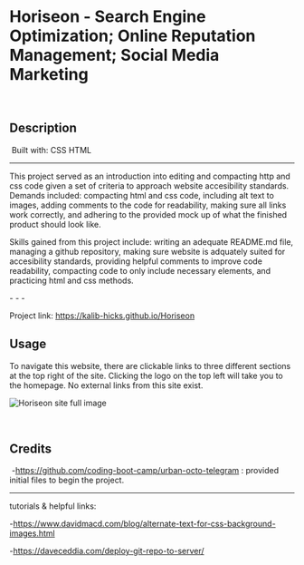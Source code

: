 # Horiseon - Search Engine Optimization; Online Reputation Management; Social Media Marketing
​
## Description 
​
Built with:
CSS
HTML

- - -


This project served as an introduction into editing and compacting http and css code given a set of criteria to approach website accesibility standards. Demands included: compacting 
html and css code, including alt text to images, adding comments to the code for readability, making sure all links work correctly, and adhering to the provided mock up of what
the finished product should look like.

Skills gained from this project include: writing an adequate README.md file, managing a github repository, making sure website is adquately suited for accesibility standards,
providing helpful comments to improve code readability, compacting code to only include necessary elements, and practicing html and css methods.


​- - -

​Project link: https://kalib-hicks.github.io/Horiseon


## Usage

To navigate this website, there are clickable links to three different sections at the top right of the site. Clicking the logo on the top left will take you to the homepage. No external links from this site exist. 


![Horiseon site full image](./develop/assets/images/horiseon1.png)


​
## Credits
​
-https://github.com/coding-boot-camp/urban-octo-telegram : provided initial files to begin the project.
​
- - - 

tutorials & helpful links: 

-https://www.davidmacd.com/blog/alternate-text-for-css-background-images.html 

-https://daveceddia.com/deploy-git-repo-to-server/
